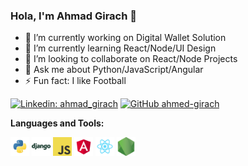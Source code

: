  ### Hola, I'm Ahmad Girach 👋

- 🔭 I’m currently working on Digital Wallet Solution
- 🌱 I’m currently learning React/Node/UI Design
- 👯 I’m looking to collaborate on React/Node Projects
- 💬 Ask me about Python/JavaScript/Angular
- ⚡ Fun fact: I like Football
<!--- - 📫 How to reach me: [LinkedIn @ahmad-girach](https://linkedin.com/ahmad-girach/in/7bb22aa4) -->
<!--- 🤔 I’m looking for help with ...-->

[![Linkedin: ahmad_girach](https://img.shields.io/badge/ahmad_girach-blue?style=flat-square&logo=Linkedin&logoColor=white&link=https://linkedin.com/ahmad-girach/in/7bb22aa4)](https://linkedin.com/ahmad-girach/in/7bb22aa4)
[![GitHub ahmed-girach](https://img.shields.io/github/followers/ahmed-girach?label=follow&style=social)](https://github.com/ahmed-girach)

**Languages and Tools:**

<code><img height="30" src="https://raw.githubusercontent.com/github/explore/80688e429a7d4ef2fca1e82350fe8e3517d3494d/topics/python/python.png"></code>
<code><img height="30" src="https://raw.githubusercontent.com/github/explore/80688e429a7d4ef2fca1e82350fe8e3517d3494d/topics/django/django.png"></code>
<code><img height="30" src="https://raw.githubusercontent.com/github/explore/80688e429a7d4ef2fca1e82350fe8e3517d3494d/topics/javascript/javascript.png"></code>
<code><img height="30" src="https://raw.githubusercontent.com/github/explore/80688e429a7d4ef2fca1e82350fe8e3517d3494d/topics/angular/angular.png"></code>
<code><img height="30" src="https://raw.githubusercontent.com/github/explore/80688e429a7d4ef2fca1e82350fe8e3517d3494d/topics/react/react.png"></code>
<code><img height="30" src="https://raw.githubusercontent.com/github/explore/80688e429a7d4ef2fca1e82350fe8e3517d3494d/topics/nodejs/nodejs.png"></code>
